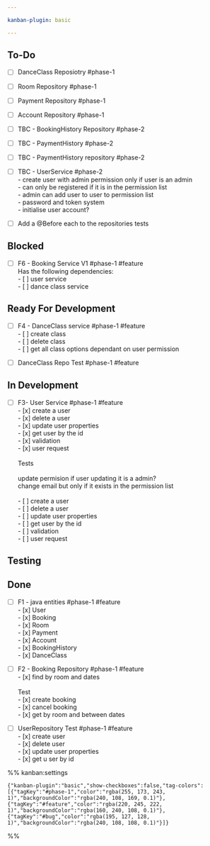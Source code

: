 ```yaml
---

kanban-plugin: basic

---
```


## To-Do

- [ ] DanceClass Reposiotry #phase-1
- [ ] Room Repository #phase-1
- [ ] Payment Repository #phase-1
- [ ] Account Repository #phase-1
- [ ] TBC - BookingHistory Repository #phase-2
- [ ] TBC - PaymentHistory #phase-2
- [ ] TBC - PaymentHistory repository #phase-2
- [ ] TBC - UserService #phase-2 <br>- create user with admin permission only if user is an admin<br>- can only be registered if it is in the permission list<br>- admin can add user to user to permission list<br>- password and token system<br>- initialise user account?
- [ ] Add a @Before each to the repositories tests


## Blocked

- [ ] F6 - Booking Service V1 #phase-1 #feature <br>Has the following dependencies:<br>- [ ] user service<br>- [ ] dance class service


## Ready For Development

- [ ] F4 - DanceClass service #phase-1 #feature <br>- [ ] create class<br>- [ ] delete class<br>- [ ] get all class options dependant on user permission
- [ ] DanceClass Repo Test #phase-1 #feature


## In Development

- [ ] F3- User Service #phase-1 #feature <br>- [x] create a user<br>- [x] delete a user<br>- [x] update user properties<br>- [x] get user by the id<br>- [x] validation<br>- [x] user request<br><br>Tests<br><br>update permision if user updating it is a admin?<br>change email but only if it exists in the permission list<br><br>- [ ] create a user<br>- [ ] delete a user<br>- [ ] update user properties<br>- [ ] get user by the id<br>- [ ] validation<br>- [ ] user request


## Testing



## Done

- [ ] F1 - java entities #phase-1 #feature <br>- [x] User<br>- [x] Booking<br>- [x] Room<br>- [x] Payment<br>- [x] Account<br>- [x] BookingHistory<br>- [x] DanceClass
- [ ] F2 - Booking Repository #phase-1 #feature <br>- [x] find by room and dates<br><br>Test<br>- [x] create booking<br>- [x] cancel booking<br>- [x] get by room and between dates
- [ ] UserRepository Test #phase-1 #feature <br>- [x] create user<br>- [x] delete user<br>- [x] update user properties<br>- [x] get u ser by id




%% kanban:settings
```
{"kanban-plugin":"basic","show-checkboxes":false,"tag-colors":[{"tagKey":"#phase-1","color":"rgba(255, 173, 243, 1)","backgroundColor":"rgba(240, 108, 169, 0.1)"},{"tagKey":"#feature","color":"rgba(220, 245, 222, 1)","backgroundColor":"rgba(160, 240, 108, 0.1)"},{"tagKey":"#bug","color":"rgba(195, 127, 128, 1)","backgroundColor":"rgba(240, 108, 108, 0.1)"}]}
```
%%